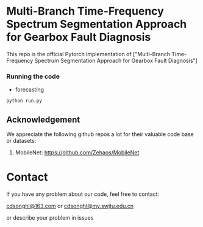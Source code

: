 # Multi-Branch Time-Frequency Spectrum Segmentation Approach for Gearbox Fault Diagnosis

This repo is the official Pytorch implementation of ["Multi-Branch Time-Frequency Spectrum Segmentation Approach for Gearbox Fault Diagnosis"]

### Running the code
- forecasting

`python run.py`

## Acknowledgement

We appreciate the following github repos a lot for their valuable code base or datasets:

1. MobileNet: https://github.com/Zehaos/MobileNet

# Contact
If you have any problem about our code, feel free to contact:

cdsonghl@163.com or cdsonghl@my.swjtu.edu.cn

or describe your problem in issues
